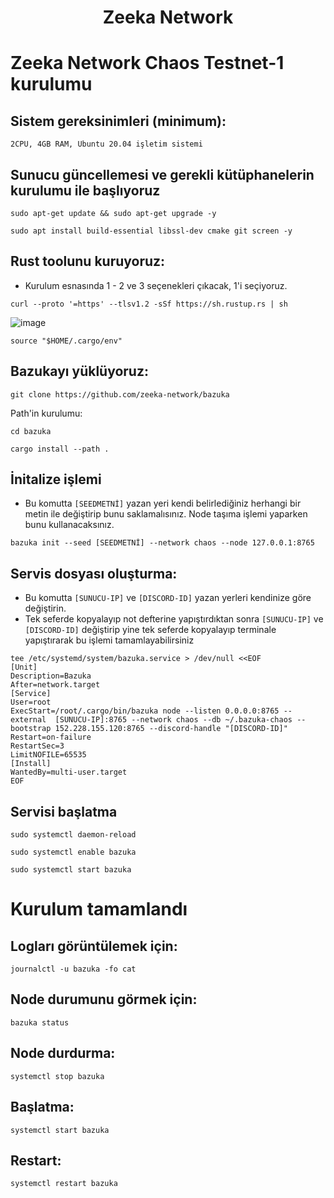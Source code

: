 <h1 align="center"> Zeeka Network 

# Zeeka Network Chaos Testnet-1 kurulumu


## Sistem gereksinimleri (minimum):
```
2CPU, 4GB RAM, Ubuntu 20.04 işletim sistemi
```

## Sunucu güncellemesi ve gerekli kütüphanelerin kurulumu ile başlıyoruz

```
sudo apt-get update && sudo apt-get upgrade -y
```
```
sudo apt install build-essential libssl-dev cmake git screen -y
```

## Rust toolunu kuruyoruz:

 * Kurulum esnasında 1 - 2 ve 3 seçenekleri çıkacak, 1'i seçiyoruz.

```
curl --proto '=https' --tlsv1.2 -sSf https://sh.rustup.rs | sh
```

![image](https://user-images.githubusercontent.com/101149671/196891892-ef3bb9b4-12f8-44fc-a062-7e008fa6c77a.png)
```
source "$HOME/.cargo/env"
```

## Bazukayı yüklüyoruz:
```
git clone https://github.com/zeeka-network/bazuka
```
Path'in kurulumu:
```
cd bazuka
```
```
cargo install --path .
```

## İnitalize işlemi
* Bu komutta `[SEEDMETNİ]` yazan yeri kendi belirlediğiniz herhangi bir metin ile değiştirip bunu saklamalısınız. Node taşıma işlemi yaparken bunu kullanacaksınız.
```
bazuka init --seed [SEEDMETNİ] --network chaos --node 127.0.0.1:8765
```

## Servis dosyası oluşturma:
* Bu komutta `[SUNUCU-IP]` ve `[DISCORD-ID]` yazan yerleri kendinize göre değiştirin.
* Tek seferde kopyalayıp not defterine yapıştırdıktan sonra `[SUNUCU-IP]` ve `[DISCORD-ID]` değiştirip yine tek seferde kopyalayıp terminale yapıştırarak bu işlemi tamamlayabilirsiniz
```
tee /etc/systemd/system/bazuka.service > /dev/null <<EOF
[Unit]
Description=Bazuka
After=network.target
[Service]
User=root
ExecStart=/root/.cargo/bin/bazuka node --listen 0.0.0.0:8765 --external  [SUNUCU-IP]:8765 --network chaos --db ~/.bazuka-chaos --bootstrap 152.228.155.120:8765 --discord-handle "[DISCORD-ID]"
Restart=on-failure
RestartSec=3
LimitNOFILE=65535
[Install]
WantedBy=multi-user.target
EOF
```
## Servisi başlatma

```
sudo systemctl daemon-reload
```
```
sudo systemctl enable bazuka
```
```
sudo systemctl start bazuka
```
# Kurulum tamamlandı

## Logları görüntülemek için:
```
journalctl -u bazuka -fo cat
```
## Node durumunu görmek için:
```
bazuka status
```
## Node durdurma:
```
systemctl stop bazuka
```
## Başlatma:
```
systemctl start bazuka
```
## Restart:
```
systemctl restart bazuka
```













